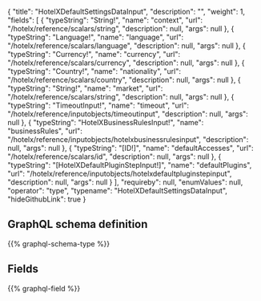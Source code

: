 {
  "title": "HotelXDefaultSettingsDataInput",
  "description": "",
  "weight": 1,
  "fields": [
    {
      "typeString": "String!",
      "name": "context",
      "url": "/hotelx/reference/scalars/string",
      "description": null,
      "args": null
    },
    {
      "typeString": "Language!",
      "name": "language",
      "url": "/hotelx/reference/scalars/language",
      "description": null,
      "args": null
    },
    {
      "typeString": "Currency!",
      "name": "currency",
      "url": "/hotelx/reference/scalars/currency",
      "description": null,
      "args": null
    },
    {
      "typeString": "Country!",
      "name": "nationality",
      "url": "/hotelx/reference/scalars/country",
      "description": null,
      "args": null
    },
    {
      "typeString": "String!",
      "name": "market",
      "url": "/hotelx/reference/scalars/string",
      "description": null,
      "args": null
    },
    {
      "typeString": "TimeoutInput!",
      "name": "timeout",
      "url": "/hotelx/reference/inputobjects/timeoutinput",
      "description": null,
      "args": null
    },
    {
      "typeString": "HotelXBusinessRulesInput!",
      "name": "businessRules",
      "url": "/hotelx/reference/inputobjects/hotelxbusinessrulesinput",
      "description": null,
      "args": null
    },
    {
      "typeString": "[ID!]",
      "name": "defaultAccesses",
      "url": "/hotelx/reference/scalars/id",
      "description": null,
      "args": null
    },
    {
      "typeString": "[HotelXDefaultPluginStepInput!]",
      "name": "defaultPlugins",
      "url": "/hotelx/reference/inputobjects/hotelxdefaultpluginstepinput",
      "description": null,
      "args": null
    }
  ],
  "requireby": null,
  "enumValues": null,
  "operator": "type",
  "typename": "HotelXDefaultSettingsDataInput",
  "hideGithubLink": true
}
## GraphQL schema definition

{{% graphql-schema-type %}}

## Fields

{{% graphql-field %}}

